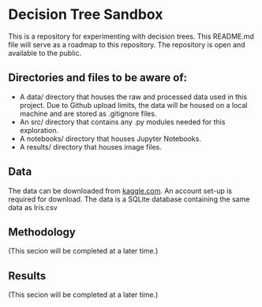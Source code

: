 # Decision Tree Sandbox
This is a repository for experimenting with decision trees. This README.md file will serve as a roadmap to this repository. The repository is open and available to the public.

## Directories and files to be aware of:
* A data/ directory that houses the raw and processed data used in this project. Due to Github upload limits, the data will be housed on a local machine and are stored as .gitignore files.
* An src/ directory that contains any .py modules needed for this exploration.
* A notebooks/ directory that houses Jupyter Notebooks.
* A results/ directory that houses image files.

## Data
The data can be downloaded from [kaggle.com](https://www.kaggle.com/uciml/iris/data?select=database.sqlite). An account set-up is required for download. The data is a SQLite database containing the same data as Iris.csv

## Methodology
(This secion will be completed at a later time.)

## Results
(This secion will be completed at a later time.)
